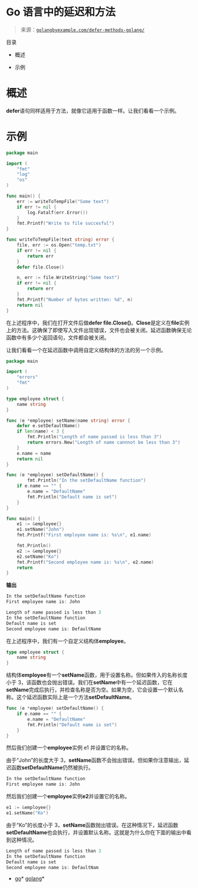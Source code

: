 <!--yml

分类：未分类

日期：2024-10-13 06:27:23

-->

# Go 语言中的延迟和方法

> 来源：[`golangbyexample.com/defer-methods-golang/`](https://golangbyexample.com/defer-methods-golang/)

目录

+   概述

+   示例

# **概述**

**defer**语句同样适用于方法，就像它适用于函数一样。让我们看看一个示例。

# **示例**

```go
package main

import (
    "fmt"
    "log"
    "os"
)

func main() {
    err := writeToTempFile("Some text")
    if err != nil {
        log.Fatalf(err.Error())
    }
    fmt.Printf("Write to file succesful")
}

func writeToTempFile(text string) error {
    file, err := os.Open("temp.txt")
    if err != nil {
        return err
    }
    defer file.Close()

    n, err := file.WriteString("Some text")
    if err != nil {
        return err
    }
    fmt.Printf("Number of bytes written: %d", n)
    return nil
}
```

在上述程序中，我们在打开文件后做**defer file.Close()**。**Close**是定义在**file**实例上的方法。这确保了即使写入文件出现错误，文件也会被关闭。延迟函数确保无论函数中有多少个返回语句，文件都会被关闭。

让我们看看一个在延迟函数中调用自定义结构体的方法的另一个示例。

```go
package main

import (
	"errors"
	"fmt"
)

type employee struct {
	name string
}

func (e *employee) setName(name string) error {
	defer e.setDefaultName()
	if len(name) < 3 {
		fmt.Println("Length of name passed is less than 3")
		return errors.New("Length of name cannnot be less than 3")
	}
	e.name = name
	return nil
}

func (e *employee) setDefaultName() {
        fmt.Println("In the setDefaultName function")
	if e.name == "" {
		e.name = "DefaultName"
		fmt.Println("Default name is set")
	}
}

func main() {
	e1 := &employee{}
	e1.setName("John")
	fmt.Printf("First employee name is: %s\n", e1.name)

	fmt.Println()
	e2 := &employee{}
	e2.setName("Ko")
	fmt.Printf("Second employee name is: %s\n", e2.name)
	return
}
```

**输出**

```go
In the setDefaultName function
First employee name is: John

Length of name passed is less than 3
In the setDefaultName function
Default name is set
Second employee name is: DefaultName
```

在上述程序中，我们有一个自定义结构体**employee**。

```go
type employee struct {
	name string
}
```

结构体**employee**有一个**setName**函数，用于设置名称。但如果传入的名称长度小于 3，该函数也会抛出错误。我们在**setName**中有一个延迟函数，它在**setName**完成后执行，并检查名称是否为空。如果为空，它会设置一个默认名称。这个延迟函数实际上是一个方法**setDefaultName**。

```go
func (e *employee) setDefaultName() {
	if e.name == "" {
		e.name = "DefaultName"
		fmt.Println("Default name is set")
	}
}
```

然后我们创建一个**employee**实例 e1 并设置它的名称。

由于“John”的长度大于 3，**setName**函数不会抛出错误。但如果你注意输出，延迟函数**setDefaultName**仍然被执行。

```go
In the setDefaultName function
First employee name is: John
```

然后我们创建一个**employee**实例**e2**并设置它的名称。

```go
e1 := &employee{}
e1.setName("Ko")
```

由于“Ko”的长度小于 3，**setName**函数抛出错误。在这种情况下，延迟函数**setDefaultName**也会执行，并设置默认名称。这就是为什么你在下面的输出中看到这种情况。

```go
Length of name passed is less than 3
In the setDefaultName function
Default name is set
Second employee name is: DefaultNam
```

+   [go](https://golangbyexample.com/tag/go/)*   [golang](https://golangbyexample.com/tag/golang/)*
